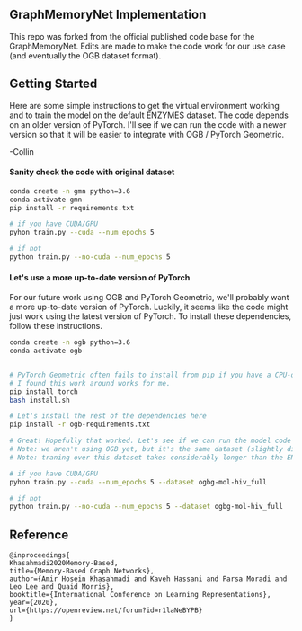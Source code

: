 ## GraphMemoryNet Implementation

This repo was forked from the official published code base for the GraphMemoryNet. Edits are made to 
make the code work for our use case (and eventually the OGB dataset format).

## Getting Started

Here are some simple instructions to get the virtual environment working and to train the model on 
the default ENZYMES dataset. The code depends on an older version of PyTorch. I'll see if we can
run the code with a newer version so that it will be easier to integrate with OGB / PyTorch Geometric.

-Collin

#### Sanity check the code with original dataset

```bash
conda create -n gmn python=3.6
conda activate gmn
pip install -r requirements.txt

# if you have CUDA/GPU
pyhon train.py --cuda --num_epochs 5

# if not
python train.py --no-cuda --num_epochs 5
```

#### Let's use a more up-to-date version of PyTorch

For our future work using OGB and PyTorch Geometric, we'll probably want a more up-to-date version of PyTorch.
Luckily, it seems like the code might just work using the latest version of PyTorch. To install these dependencies,
follow these instructions.

```bash
conda create -n ogb python=3.6
conda activate ogb


# PyTorch Geometric often fails to install from pip if you have a CPU-only device 
# I found this work around works for me.
pip install torch
bash install.sh

# Let's install the rest of the dependencies here
pip install -r ogb-requirements.txt

# Great! Hopefully that worked. Let's see if we can run the model code using the molecular dataset
# Note: we aren't using OGB yet, but it's the same dataset (slightly different format/data loader).
# Note: traning over this dataset takes considerably longer than the ENZYMES dataset used above.

# if you have CUDA/GPU
pyhon train.py --cuda --num_epochs 5 --dataset ogbg-mol-hiv_full

# if not
python train.py --no-cuda --num_epochs 5 --dataset ogbg-mol-hiv_full
```



## Reference

```
@inproceedings{
Khasahmadi2020Memory-Based,
title={Memory-Based Graph Networks},
author={Amir Hosein Khasahmadi and Kaveh Hassani and Parsa Moradi and Leo Lee and Quaid Morris},
booktitle={International Conference on Learning Representations},
year={2020},
url={https://openreview.net/forum?id=r1laNeBYPB}
}
```
